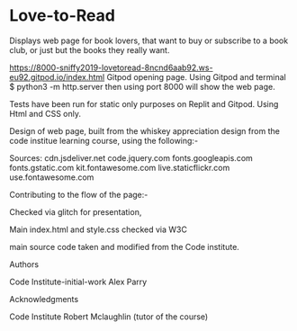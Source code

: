 # Love-to-Read
Displays web page for book lovers, that want to buy or subscribe to a book club, or just but the books they really want.

https://8000-sniffy2019-lovetoread-8ncnd6aab92.ws-eu92.gitpod.io/index.html
Gitpod opening page.
Using Gitpod and terminal $ python3 -m http.server
then using port 8000 will show the web page.

Tests have been run for static only purposes on Replit and Gitpod.
Using Html and CSS only.

Design of web page, built from the whiskey appreciation design from the code institue learning course,  using the following:-

Sources:
cdn.jsdeliver.net
code.jquery.com
fonts.googleapis.com
fonts.gstatic.com
kit.fontawesome.com
live.staticflickr.com
use.fontawesome.com

Contributing to the flow of the page:-

Checked via glitch for presentation,

Main index.html and style.css checked via W3C

main source code taken and modified from the Code institute.

Authors

Code Institute-initial-work Alex Parry

Acknowledgments

Code Institute
Robert Mclaughlin (tutor of the course)

